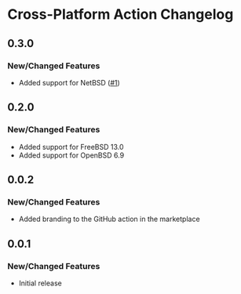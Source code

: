 # Cross-Platform Action Changelog

## 0.3.0

### New/Changed Features

* Added support for NetBSD ([#1](https://github.com/cross-platform-actions/action/issues/1))

## 0.2.0

### New/Changed Features

* Added support for FreeBSD 13.0
* Added support for OpenBSD 6.9

## 0.0.2

### New/Changed Features

* Added branding to the GitHub action in the marketplace

## 0.0.1

### New/Changed Features

* Initial release
